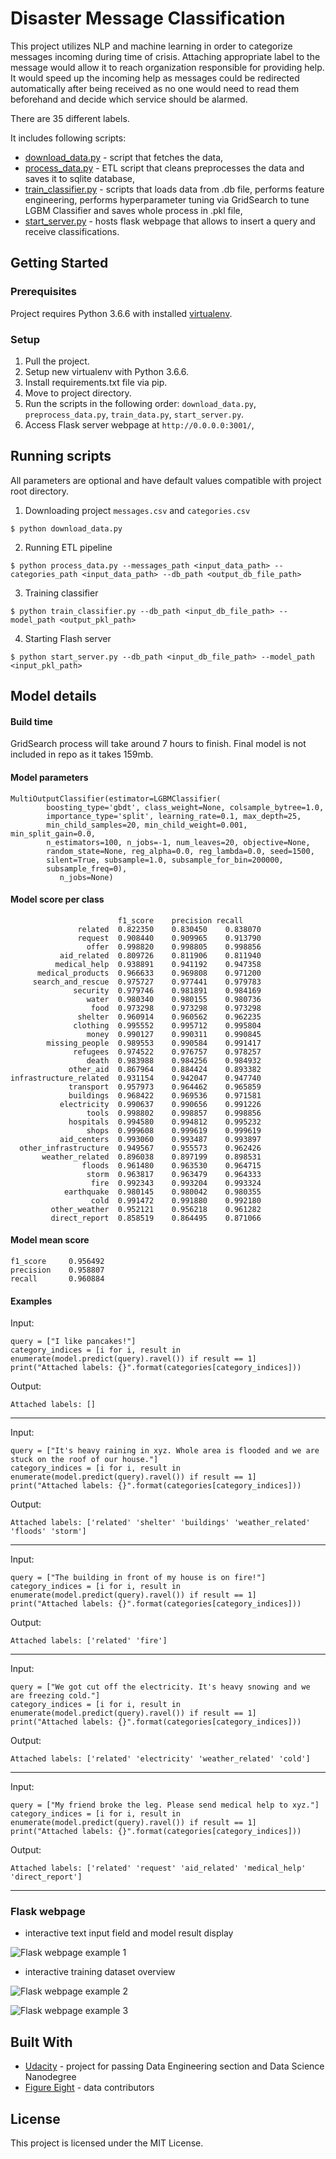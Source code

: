 # Disaster Message Classification

This project utilizes NLP and machine learning in order to categorize messages
incoming during time of crisis. Attaching appropriate label to the message
would allow it to reach organization responsible for providing help.
It would speed up the incoming help as messages could be redirected
automatically after being received as no one would need to read them beforehand
and decide which service should be alarmed.

There are 35 different labels.

It includes following scripts:
- [download_data.py](download_data.py) - script that fetches the data,
- [process_data.py](process_data.py) - ETL script that cleans preprocesses the data and saves it to sqlite database,
- [train_classifier.py](train_classifier.py) - scripts that loads data from .db file, performs feature engineering, performs hyperparameter tuning via GridSearch to tune LGBM Classifier and saves whole process in .pkl file,
- [start_server.py](start_server.py) - hosts flask webpage that allows to insert a query and receive classifications.

## Getting Started

### Prerequisites

Project requires Python 3.6.6 with installed [virtualenv](https://pypi.org/project/virtualenv/).

### Setup

1. Pull the project.
2. Setup new virtualenv with Python 3.6.6.
3. Install requirements.txt file via pip.
4. Move to project directory.
5. Run the scripts in the following order: `download_data.py`, `preprocess_data.py`, `train_data.py`, `start_server.py`.
6. Access Flask server webpage at `http://0.0.0.0:3001/`,

## Running scripts

All parameters are optional and have default values compatible with project root directory.

1. Downloading project `messages.csv` and `categories.csv`
```
$ python download_data.py
```

2. Running ETL pipeline
```
$ python process_data.py --messages_path <input_data_path> --categories_path <input_data_path> --db_path <output_db_file_path>
```

3. Training classifier
```
$ python train_classifier.py --db_path <input_db_file_path> --model_path <output_pkl_path>
```

4. Starting Flash server
```
$ python start_server.py --db_path <input_db_file_path> --model_path <input_pkl_path>
```

## Model details

#### Build time
GridSearch process will take around 7 hours to finish. Final model is not included in repo as it takes 159mb.

#### Model parameters
```
MultiOutputClassifier(estimator=LGBMClassifier(
        boosting_type='gbdt', class_weight=None, colsample_bytree=1.0,
        importance_type='split', learning_rate=0.1, max_depth=25,
        min_child_samples=20, min_child_weight=0.001, min_split_gain=0.0,
        n_estimators=100, n_jobs=-1, num_leaves=20, objective=None,
        random_state=None, reg_alpha=0.0, reg_lambda=0.0, seed=1500,
        silent=True, subsample=1.0, subsample_for_bin=200000,
        subsample_freq=0),
           n_jobs=None)
```

#### Model score per class
```
                        f1_score	precision recall
               related	0.822350	0.830450	0.838070
               request	0.908440	0.909965	0.913790
                 offer	0.998820	0.998805	0.998856
           aid_related	0.809726	0.811906	0.811940
          medical_help	0.938891	0.941192	0.947358
      medical_products	0.966633	0.969808	0.971200
     search_and_rescue	0.975727	0.977441	0.979783
              security	0.979746	0.981891	0.984169
                 water	0.980340	0.980155	0.980736
                  food	0.973298	0.973298	0.973298
               shelter	0.960914	0.960562	0.962235
              clothing	0.995552	0.995712	0.995804
                 money	0.990127	0.990311	0.990845
        missing_people	0.989553	0.990584	0.991417
              refugees	0.974522	0.976757	0.978257
                 death	0.983988	0.984256	0.984932
             other_aid	0.867964	0.884424	0.893382
infrastructure_related	0.931154	0.942047	0.947740
             transport	0.957973	0.964462	0.965859
             buildings	0.968422	0.969536	0.971581
           electricity	0.990637	0.990656	0.991226
                 tools	0.998802	0.998857	0.998856
             hospitals	0.994580	0.994812	0.995232
                 shops	0.999608	0.999619	0.999619
           aid_centers	0.993060	0.993487	0.993897
  other_infrastructure	0.949567	0.955573	0.962426
       weather_related	0.896038	0.897199	0.898531
                floods	0.961480	0.963530	0.964715
                 storm	0.963817	0.963479	0.964333
                  fire	0.992343	0.993204	0.993324
            earthquake	0.980145	0.980042	0.980355
                  cold	0.991472	0.991880	0.992180
         other_weather	0.952121	0.956218	0.961282
         direct_report	0.858519	0.864495	0.871066
```
#### Model mean score
```
f1_score     0.956492
precision    0.958807
recall       0.960884
```

#### Examples

Input:
```
query = ["I like pancakes!"]
category_indices = [i for i, result in enumerate(model.predict(query).ravel()) if result == 1]
print("Attached labels: {}".format(categories[category_indices]))
```
Output:
```
Attached labels: []
```
---
Input:
```
query = ["It's heavy raining in xyz. Whole area is flooded and we are stuck on the roof of our house."]
category_indices = [i for i, result in enumerate(model.predict(query).ravel()) if result == 1]
print("Attached labels: {}".format(categories[category_indices]))
```
Output:
```
Attached labels: ['related' 'shelter' 'buildings' 'weather_related' 'floods' 'storm']
```
---
Input:
```
query = ["The building in front of my house is on fire!"]
category_indices = [i for i, result in enumerate(model.predict(query).ravel()) if result == 1]
print("Attached labels: {}".format(categories[category_indices]))
```
Output:
```
Attached labels: ['related' 'fire']
```
---
Input:
```
query = ["We got cut off the electricity. It's heavy snowing and we are freezing cold."]
category_indices = [i for i, result in enumerate(model.predict(query).ravel()) if result == 1]
print("Attached labels: {}".format(categories[category_indices]))
```
Output:
```
Attached labels: ['related' 'electricity' 'weather_related' 'cold']
```
---
Input:
```
query = ["My friend broke the leg. Please send medical help to xyz."]
category_indices = [i for i, result in enumerate(model.predict(query).ravel()) if result == 1]
print("Attached labels: {}".format(categories[category_indices]))
```
Output:
```
Attached labels: ['related' 'request' 'aid_related' 'medical_help' 'direct_report']
```
---

### Flask webpage

- interactive text input field and model result display

![Flask webpage example 1](images/flask_example.png?raw=true "Flask Example 1")

- interactive training dataset overview

![Flask webpage example 2](images/plot_1.png?raw=true "Flask Example 2")

![Flask webpage example 3](images/plot_2.png?raw=true "Flask Example 3")

## Built With

* [Udacity](https://www.udacity.com/) - project for passing Data Engineering section and Data Science Nanodegree
* [Figure Eight](https://www.figure-eight.com/) - data contributors

## License

This project is licensed under the MIT License.
